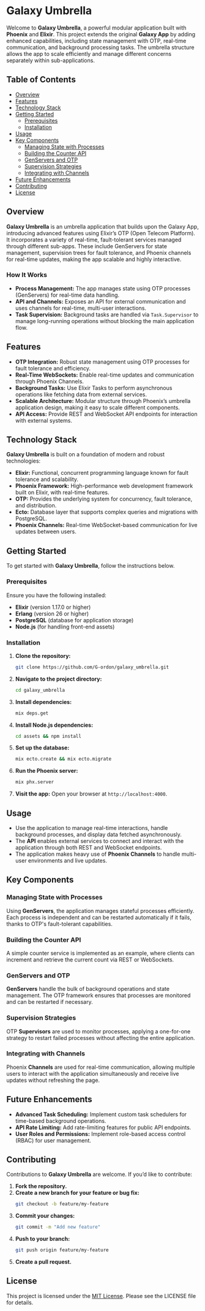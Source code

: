 # Galaxy Umbrella

Welcome to **Galaxy Umbrella**, a powerful modular application built with **Phoenix** and **Elixir**. This project extends the original **Galaxy App** by adding enhanced capabilities, including state management with OTP, real-time communication, and background processing tasks. The umbrella structure allows the app to scale efficiently and manage different concerns separately within sub-applications.

## Table of Contents
- [Overview](#overview)
- [Features](#features)
- [Technology Stack](#technology-stack)
- [Getting Started](#getting-started)
  - [Prerequisites](#prerequisites)
  - [Installation](#installation)
- [Usage](#usage)
- [Key Components](#key-components)
  - [Managing State with Processes](#managing-state-with-processes)
  - [Building the Counter API](#building-the-counter-api)
  - [GenServers and OTP](#genservers-and-otp)
  - [Supervision Strategies](#supervision-strategies)
  - [Integrating with Channels](#integrating-with-channels)
- [Future Enhancements](#future-enhancements)
- [Contributing](#contributing)
- [License](#license)

## Overview

**Galaxy Umbrella** is an umbrella application that builds upon the Galaxy App, introducing advanced features using Elixir’s OTP (Open Telecom Platform). It incorporates a variety of real-time, fault-tolerant services managed through different sub-apps. These include GenServers for state management, supervision trees for fault tolerance, and Phoenix channels for real-time updates, making the app scalable and highly interactive.

### How It Works

- **Process Management:** The app manages state using OTP processes (GenServers) for real-time data handling.
- **API and Channels:** Exposes an API for external communication and uses channels for real-time, multi-user interactions.
- **Task Supervision:** Background tasks are handled via `Task.Supervisor` to manage long-running operations without blocking the main application flow.

## Features

- **OTP Integration:** Robust state management using OTP processes for fault tolerance and efficiency.
- **Real-Time WebSockets:** Enable real-time updates and communication through Phoenix Channels.
- **Background Tasks:** Use Elixir Tasks to perform asynchronous operations like fetching data from external services.
- **Scalable Architecture:** Modular structure through Phoenix’s umbrella application design, making it easy to scale different components.
- **API Access:** Provide REST and WebSocket API endpoints for interaction with external systems.

## Technology Stack

**Galaxy Umbrella** is built on a foundation of modern and robust technologies:
- **Elixir:** Functional, concurrent programming language known for fault tolerance and scalability.
- **Phoenix Framework:** High-performance web development framework built on Elixir, with real-time features.
- **OTP:** Provides the underlying system for concurrency, fault tolerance, and distribution.
- **Ecto:** Database layer that supports complex queries and migrations with PostgreSQL.
- **Phoenix Channels:** Real-time WebSocket-based communication for live updates between users.

## Getting Started

To get started with **Galaxy Umbrella**, follow the instructions below.

### Prerequisites

Ensure you have the following installed:
- **Elixir** (version 1.17.0 or higher)
- **Erlang** (version 26 or higher)
- **PostgreSQL** (database for application storage)
- **Node.js** (for handling front-end assets)

### Installation

1. **Clone the repository:**
    ```bash
    git clone https://github.com/G-ordon/galaxy_umbrella.git
    ```

2. **Navigate to the project directory:**
    ```bash
    cd galaxy_umbrella
    ```

3. **Install dependencies:**
    ```bash
    mix deps.get
    ```

4. **Install Node.js dependencies:**
    ```bash
    cd assets && npm install
    ```

5. **Set up the database:**
    ```bash
    mix ecto.create && mix ecto.migrate
    ```

6. **Run the Phoenix server:**
    ```bash
    mix phx.server
    ```

7. **Visit the app:**
    Open your browser at `http://localhost:4000`.

## Usage

- Use the application to manage real-time interactions, handle background processes, and display data fetched asynchronously.
- The **API** enables external services to connect and interact with the application through both REST and WebSocket endpoints.
- The application makes heavy use of **Phoenix Channels** to handle multi-user environments and live updates.

## Key Components

### Managing State with Processes

Using **GenServers**, the application manages stateful processes efficiently. Each process is independent and can be restarted automatically if it fails, thanks to OTP's fault-tolerant capabilities.

### Building the Counter API

A simple counter service is implemented as an example, where clients can increment and retrieve the current count via REST or WebSockets.

### GenServers and OTP

**GenServers** handle the bulk of background operations and state management. The OTP framework ensures that processes are monitored and can be restarted if necessary.

### Supervision Strategies

OTP **Supervisors** are used to monitor processes, applying a one-for-one strategy to restart failed processes without affecting the entire application.

### Integrating with Channels

Phoenix **Channels** are used for real-time communication, allowing multiple users to interact with the application simultaneously and receive live updates without refreshing the page.

## Future Enhancements

- **Advanced Task Scheduling:** Implement custom task schedulers for time-based background operations.
- **API Rate Limiting:** Add rate-limiting features for public API endpoints.
- **User Roles and Permissions:** Implement role-based access control (RBAC) for user management.

## Contributing

Contributions to **Galaxy Umbrella** are welcome. If you’d like to contribute:
1. **Fork the repository.**
2. **Create a new branch for your feature or bug fix:**
    ```bash
    git checkout -b feature/my-feature
    ```
3. **Commit your changes:**
    ```bash
    git commit -m "Add new feature"
    ```
4. **Push to your branch:**
    ```bash
    git push origin feature/my-feature
    ```
5. **Create a pull request.**

## License

This project is licensed under the [MIT License](LICENSE). Please see the LICENSE file for details.
